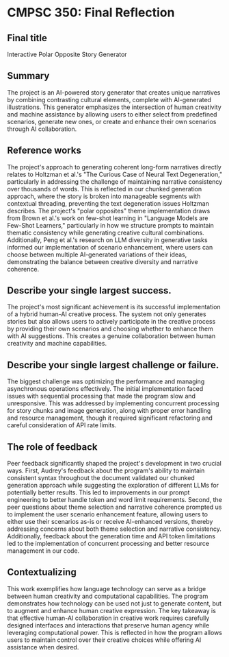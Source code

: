 # CMPSC 350: Final Reflection

## Final title

Interactive Polar Opposite Story Generator

## Summary

The project is an AI-powered story generator that creates unique narratives by combining contrasting cultural elements, complete with AI-generated illustrations. This generator emphasizes the intersection of human creativity and machine assistance by allowing users to either select from predefined scenarios, generate new ones, or create and enhance their own scenarios through AI collaboration.

## Reference works

The project's approach to generating coherent long-form narratives directly relates to Holtzman et al.'s "The Curious Case of Neural Text Degeneration," particularly in addressing the challenge of maintaining narrative consistency over thousands of words. This is reflected in our chunked generation approach, where the story is broken into manageable segments with contextual threading, preventing the text degeneration issues Holtzman describes. The project's "polar opposites" theme implementation draws from Brown et al.'s work on few-shot learning in "Language Models are Few-Shot Learners," particularly in how we structure prompts to maintain thematic consistency while generating creative cultural combinations. Additionally, Peng et al.'s research on LLM diversity in generative tasks informed our implementation of scenario enhancement, where users can choose between multiple AI-generated variations of their ideas, demonstrating the balance between creative diversity and narrative coherence.

## Describe your single largest success.

The project's most significant achievement is its successful implementation of a hybrid human-AI creative process. The system not only generates stories but also allows users to actively participate in the creative process by providing their own scenarios and choosing whether to enhance them with AI suggestions. This creates a genuine collaboration between human creativity and machine capabilities.

## Describe your single largest challenge or failure.

The biggest challenge was optimizing the performance and managing asynchronous operations effectively. The initial implementation faced issues with sequential processing that made the program slow and unresponsive. This was addressed by implementing concurrent processing for story chunks and image generation, along with proper error handling and resource management, though it required significant refactoring and careful consideration of API rate limits.

## The role of feedback

Peer feedback significantly shaped the project's development in two crucial ways. First, Audrey's feedback about the program's ability to maintain consistent syntax throughout the document validated our chunked generation approach while suggesting the exploration of different LLMs for potentially better results. This led to improvements in our prompt engineering to better handle token and word limit requirements. Second, the peer questions about theme selection and narrative coherence prompted us to implement the user scenario enhancement feature, allowing users to either use their scenarios as-is or receive AI-enhanced versions, thereby addressing concerns about both theme selection and narrative consistency. Additionally, feedback about the generation time and API token limitations led to the implementation of concurrent processing and better resource management in our code.

## Contextualizing

This work exemplifies how language technology can serve as a bridge between human creativity and computational capabilities. The program demonstrates how technology can be used not just to generate content, but to augment and enhance human creative expression. The key takeaway is that effective human-AI collaboration in creative work requires carefully designed interfaces and interactions that preserve human agency while leveraging computational power. This is reflected in how the program allows users to maintain control over their creative choices while offering AI assistance when desired.